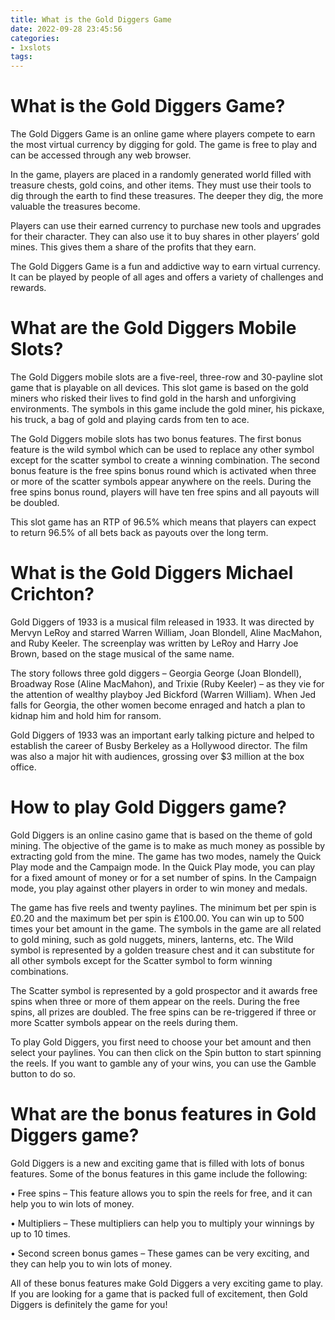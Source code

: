 ```yaml
---
title: What is the Gold Diggers Game
date: 2022-09-28 23:45:56
categories:
- 1xslots
tags:
---
```



#  What is the Gold Diggers Game?

The Gold Diggers Game is an online game where players compete to earn the most virtual currency by digging for gold. The game is free to play and can be accessed through any web browser.

In the game, players are placed in a randomly generated world filled with treasure chests, gold coins, and other items. They must use their tools to dig through the earth to find these treasures. The deeper they dig, the more valuable the treasures become.

Players can use their earned currency to purchase new tools and upgrades for their character. They can also use it to buy shares in other players’ gold mines. This gives them a share of the profits that they earn.

The Gold Diggers Game is a fun and addictive way to earn virtual currency. It can be played by people of all ages and offers a variety of challenges and rewards.

#  What are the Gold Diggers Mobile Slots?

The Gold Diggers mobile slots are a five-reel, three-row and 30-payline slot game that is playable on all devices. This slot game is based on the gold miners who risked their lives to find gold in the harsh and unforgiving environments. The symbols in this game include the gold miner, his pickaxe, his truck, a bag of gold and playing cards from ten to ace.

The Gold Diggers mobile slots has two bonus features. The first bonus feature is the wild symbol which can be used to replace any other symbol except for the scatter symbol to create a winning combination. The second bonus feature is the free spins bonus round which is activated when three or more of the scatter symbols appear anywhere on the reels. During the free spins bonus round, players will have ten free spins and all payouts will be doubled.

This slot game has an RTP of 96.5% which means that players can expect to return 96.5% of all bets back as payouts over the long term.

#  What is the Gold Diggers Michael Crichton?

Gold Diggers of 1933 is a musical film released in 1933. It was directed by Mervyn LeRoy and starred Warren William, Joan Blondell, Aline MacMahon, and Ruby Keeler. The screenplay was written by LeRoy and Harry Joe Brown, based on the stage musical of the same name.

The story follows three gold diggers – Georgia George (Joan Blondell), Broadway Rose (Aline MacMahon), and Trixie (Ruby Keeler) – as they vie for the attention of wealthy playboy Jed Bickford (Warren William). When Jed falls for Georgia, the other women become enraged and hatch a plan to kidnap him and hold him for ransom.

Gold Diggers of 1933 was an important early talking picture and helped to establish the career of Busby Berkeley as a Hollywood director. The film was also a major hit with audiences, grossing over $3 million at the box office.

#  How to play Gold Diggers game?

Gold Diggers is an online casino game that is based on the theme of gold mining. The objective of the game is to make as much money as possible by extracting gold from the mine. The game has two modes, namely the Quick Play mode and the Campaign mode. In the Quick Play mode, you can play for a fixed amount of money or for a set number of spins. In the Campaign mode, you play against other players in order to win money and medals.

The game has five reels and twenty paylines. The minimum bet per spin is £0.20 and the maximum bet per spin is £100.00. You can win up to 500 times your bet amount in the game. The symbols in the game are all related to gold mining, such as gold nuggets, miners, lanterns, etc. The Wild symbol is represented by a golden treasure chest and it can substitute for all other symbols except for the Scatter symbol to form winning combinations.

The Scatter symbol is represented by a gold prospector and it awards free spins when three or more of them appear on the reels. During the free spins, all prizes are doubled. The free spins can be re-triggered if three or more Scatter symbols appear on the reels during them.

To play Gold Diggers, you first need to choose your bet amount and then select your paylines. You can then click on the Spin button to start spinning the reels. If you want to gamble any of your wins, you can use the Gamble button to do so.

#  What are the bonus features in Gold Diggers game?

Gold Diggers is a new and exciting game that is filled with lots of bonus features. Some of the bonus features in this game include the following:

• Free spins – This feature allows you to spin the reels for free, and it can help you to win lots of money.

• Multipliers – These multipliers can help you to multiply your winnings by up to 10 times.

• Second screen bonus games – These games can be very exciting, and they can help you to win lots of money.

All of these bonus features make Gold Diggers a very exciting game to play. If you are looking for a game that is packed full of excitement, then Gold Diggers is definitely the game for you!